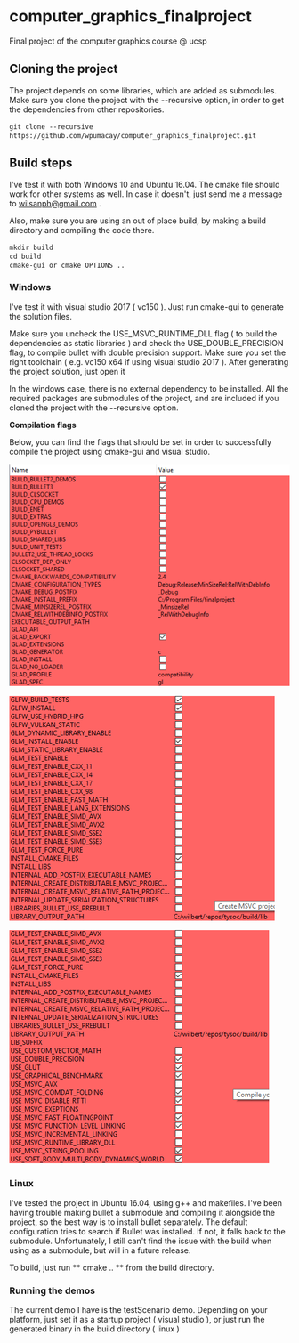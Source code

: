 # computer_graphics_finalproject
Final project of the computer graphics course @ ucsp

## Cloning the project

The project depends on some libraries, which are added as submodules. Make sure you clone the project with the --recursive option, in order to get the dependencies from other repositories.

	git clone --recursive https://github.com/wpumacay/computer_graphics_finalproject.git

## Build steps

I've test it with both Windows 10 and Ubuntu 16.04. The cmake file should work for other systems as well. In case it doesn't, just send me a message to wilsanph@gmail.com .

Also, make sure you are using an out of place build, by making a build directory and compiling the code there.

	mkdir build
	cd build
	cmake-gui or cmake OPTIONS ..

### Windows

I've test it with visual studio 2017 ( vc150 ). Just run cmake-gui to generate the solution files.

Make sure you uncheck the USE_MSVC_RUNTIME_DLL flag ( to build the dependencies as static libraries ) and check the USE_DOUBLE_PRECISION flag, to compile bullet with double precision support. Make sure you set the right toolchain ( e.g. vc150 x64 if using visual studio 2017 ). After generating the project solution, just open it 

In the windows case, there is no external dependency to be installed. All the required packages are submodules of the project, and are included if you cloned the project with the --recursive option.

**Compilation flags**

Below, you can find the flags that should be set in order to successfully compile the project using cmake-gui and visual studio.

![Img_cmake_flags_1](./_img/img_cmake_flags_1.png)

![Img_cmake_flags_2](./_img/img_cmake_flags_2.png)

![Img_cmake_flags_3](./_img/img_cmake_flags_3.png)

### Linux

I've tested the project in Ubuntu 16.04, using g++ and makefiles. I've been having trouble making bullet a submodule and compiling it alongside the project, so the best way is to install bullet separately. The default configuration tries to search if Bullet was installed. If not, it falls back to the submodule. Unfortunately, I still can't find the issue with the build when using as a submodule, but will in a future release.

To build, just run ** cmake .. ** from the build directory.

### Running the demos

The current demo I have is the testScenario demo. Depending on your platform, just set it as a startup project ( visual studio ), or just run the generated binary in the build directory ( linux )

